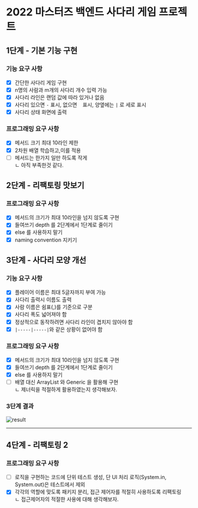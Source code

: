 # 2022 마스터즈 백엔드 사다리 게임 프로젝트
## 1단계 - 기본 기능 구현
### 기능 요구 사항
- [x] 간단한 사다리 게임 구현
- [x] n명의 사람과 m개의 사다리 개수 입력 가능
- [x] 사다리 라인은 랜덤 값에 따라 있거나 없음
- [x] 사다리 있으면 `-` 표시, 없으면 ` ` 표시, 양옆에는 `|` 로 세로 표시
- [x] 사다리 상태 화면에 출력
### 프로그래밍 요구 사항
- [x] 메서드 크기 최대 10라인 제한
- [x] 2차원 배열 학습하고,이를 적용  
- [ ] 메서드는 한가지 일만 하도록 작게  
    ㄴ 아직 부족한것 같다.

## 2단계 - 리팩토링 맛보기
### 프로그래밍 요구 사항
- [x] 메서드의 크기가 최대 10라인을 넘지 않도록 구현
- [x] 들여쓰기 depth 를 2단계에서 1단계로 줄이기
- [x] else 를 사용하지 말기
- [x] naming convention 지키기

## 3단계 - 사다리 모양 개선
### 기능 요구 사항
- [x] 플레이어 이름은 최대 5글자까지 부여 가능
- [x] 사다리 출력시 이름도 출력
- [x] 사람 이름은 쉼표(,)를 기준으로 구분
- [x] 사다리 폭도 넓어져야 함
- [x] 정상적으로 동작하려면 사다리 라인이 겹치지 않아야 함
- [x] `|-----|-----|`와 같은 상황이 없어야 함
### 프로그래밍 요구 사항
- [x] 메서드의 크기가 최대 10라인을 넘지 않도록 구현
- [x] 들여쓰기 depth 를 2단계에서 1단계로 줄이기
- [x] else 를 사용하지 말기
- [ ] 배열 대신 ArrayList 와 Generic 을 활용해 구현  
    ㄴ 제너릭을 적절하게 활용하였는지 생각해보자.
### 3단계 결과

![result](https://user-images.githubusercontent.com/91416897/154242103-3f9d1c9e-87df-49d6-907d-437286043cab.png)

---

## 4단계 - 리팩토링 2
### 프로그래밍 요구 사항
- [ ] 로직을 구현하는 코드에 단위 테스트 생성, 단 UI 처리 로직(System.in, System.out)은 테스트에서 제외
- [x] 각각의 역할에 맞도록 패키지 분리, 접근 제어자를 적절히 사용하도록 리팩토링  
    ㄴ 접근제어자의 적절한 사용에 대해 생각해보자. 
